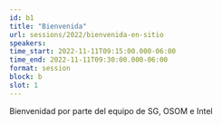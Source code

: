 ```yaml
---
id: b1
title: "Bienvenida"
url: sessions/2022/bienvenida-en-sitio 
speakers:
time_start: 2022-11-11T09:15:00.000-06:00
time_end: 2022-11-11T09:30:00.000-06:00
format: session
block: b
slot: 1
---
```


Bienvenidad por parte del equipo de SG, OSOM e Intel 